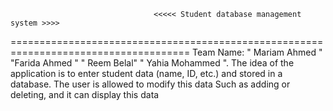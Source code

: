                                     <<<<< Student database management system >>>>
=====================================================================================
Team Name:   " Mariam Ahmed " "Farida Ahmed " " Reem Belal" " Yahia Mohammed ".
The idea of the application is to enter student data (name, ID, etc.) and stored in a database. 
The user is allowed to modify this data Such as adding or deleting, and it can display this data
